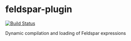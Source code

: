 feldspar-plugin
===============

[![Build Status](https://secure.travis-ci.org/emwap/feldspar-plugin.png)](http://travis-ci.org/emwap/feldspar-plugin)

Dynamic compilation and loading of Feldspar expressions
